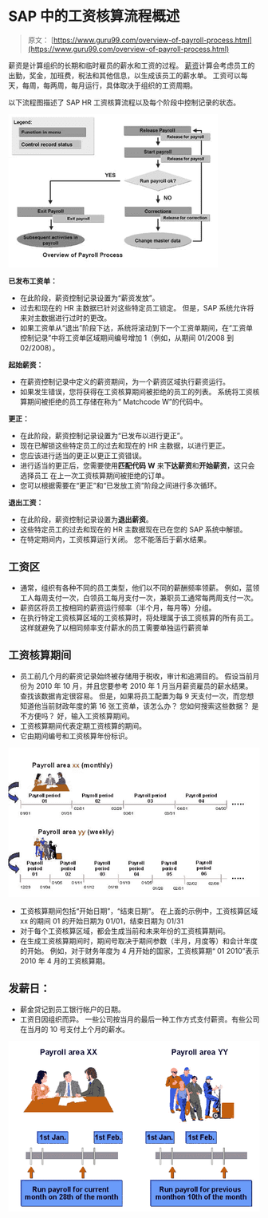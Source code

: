 # SAP 中的工资核算流程概述

> 原文： [https://www.guru99.com/overview-of-payroll-process.html](https://www.guru99.com/overview-of-payroll-process.html)

薪资是计算组织的长期和临时雇员的薪水和工资的过程。 [薪资](/sap-payroll.html)计算会考虑员工的出勤，奖金，加班费，税法和其他信息，以生成该员工的薪水单。 工资可以每天，每周，每两周，每月运行，具体取决于组织的工资周期。

以下流程图描述了 SAP HR 工资核算流程以及每个阶段中控制记录的状态。

![Overview of Payroll Process in SAP](img/4ed46c71fd0d2ee00c16f9c1d42e6022.png "sap-payroll-process")

**已发布工资单：**

*   在此阶段，薪资控制记录设置为“薪资发放”。
*   过去和现在的 HR 主数据已针对这些特定员工锁定。 但是，SAP 系统允许将来对主数据进行过时的更改。
*   如果工资单从“退出”阶段下达，系统将滚动到下一个工资单期间，在“工资单控制记录”中将工资单区域期间编号增加 1（例如，从期间 01/2008 到 02/2008）。

**起始薪资：**

*   在薪资控制记录中定义的薪资期间，为一个薪资区域执行薪资运行。
*   如果发生错误，您将获得在工资核算期间被拒绝的员工的列表。 系统将工资核算期间被拒绝的员工存储在称为“ Matchcode W”的代码中。

**更正：**

*   在此阶段，薪资控制记录设置为“已发布以进行更正”。
*   现在已解锁这些特定员工的过去和现在的 HR 主数据，以进行更正。
*   您应该进行适当的更正以更正工资错误。
*   进行适当的更正后，您需要使用**匹配代码** **W** 来**下达薪资**和**开始薪资**，这只会选择员工 在上一次工资核算期间被拒绝的订单。
*   您可以根据需要在“更正”和“已发放工资”阶段之间进行多次循环。

**退出工资：**

*   在此阶段，薪资控制记录设置为**退出薪资**。
*   这些特定员工的过去和现在的 HR 主数据现在已在您的 SAP 系统中解锁。
*   在特定期间内，工资核算运行关闭。 您不能落后于薪水结果。

## 工资区

*   通常，组织有各种不同的员工类型，他们以不同的薪酬频率领薪。 例如，蓝领工人每周支付一次，白领员工每月支付一次，兼职员工通常每两周支付一次。
*   薪资区将员工按相同的薪资运行频率（半个月，每月等）分组。
*   在执行特定工资核算区域的工资核算时，将处理属于该工资核算的所有员工。 这样就避免了以相同频率支付薪水的员工需要单独运行薪资单

## 工资核算期间

*   员工前几个月的薪资记录始终被存储用于税收，审计和追溯目的。 假设当前月份为 2010 年 10 月，并且您要参考 2010 年 1 月当月薪资雇员的薪水结果。 查找该数据肯定很容易。 但是，如果将员工配置为每 9 天支付一次，而您想知道他当前财政年度的第 16 张工资单，该怎么办？ 您如何搜索这些数据？ 是不方便吗？ 好，输入工资核算期间。
*   工资核算期间代表定期工资核算的期间。
*   它由期间编号和工资核算年份标识。

![Overview of Payroll Process in SAP](img/46982e57c5750e679ac34e71ad572e16.png "SAP Training Hub- Illustration of Pay Period")

*   工资核算期间包括“开始日期”，“结束日期”。 在上面的示例中，工资核算区域 xx 的期间 01 的开始日期为 01/01，结束日期为 01/31
*   对于每个工资核算区域，都会生成当前和未来年份的工资核算期间。
*   在生成工资核算期间时，期间号取决于期间参数（半月，月度等）和会计年度的开始。 例如，对于财务年度为 4 月开始的国家，工资核算期“ 01 2010”表示 2010 年 4 月的工资核算期。

## 发薪日：

*   薪金贷记到员工银行帐户的日期。
*   工资日因组织而异。 一些公司按当月的最后一种工作方式支付薪资。有些公司在当月的 10 号支付上个月的薪水。

![Overview of Payroll Process in SAP](img/2286e627b963ce9a4cba0a995d717dbd.png "SAP Training Hub- Illustration of Pay Day")